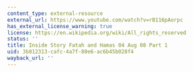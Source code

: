 ```yaml
---
content_type: external-resource
external_url: https://www.youtube.com/watch?v=rB116pAorpc
has_external_license_warning: true
license: https://en.wikipedia.org/wiki/All_rights_reserved
status: ''
title: Inside Story Fatah and Hamas 04 Aug 08 Part 1
uid: 3b812313-cafc-4a7f-80e6-ac6b45b028f4
wayback_url: ''
---
```

